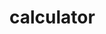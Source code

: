 # calculator
<!--created the calculatr using javaScript
it was challenging but tried my best to produce
a working calculator.
-->
<!--the calculator works very similar to siple mathematical calculator-->
<!--used DOM to pick each element and attribute from the document-->
<!--eventListener && core understanding of class and constructor was needed
prototype also.

object

It was actually fun t work on the project
-->
